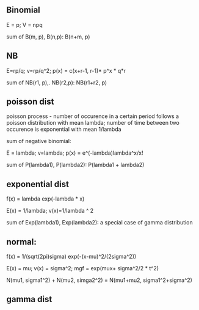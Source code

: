 ##  Binomial
E = p; V = npq 

sum of B(m, p), B(n,p): B(n+m, p)
## NB
E=rp/q; v=rp/q^2; p(x) = c(x+r-1, r-1)* p^x * q*r

sum of NB(r1, p),. NB(r2,p): NB(r1+r2, p)


## poisson dist
poisson process - number of occurence in a certain period follows a poisson distribution with mean lambda; number of time between two occurence is exponential with mean 1/lambda

sum of negative binomial: 

E = lambda; v=lambda; p(x) = e^(-lambda)lambda^x/x!                                                    

sum of P(lambda1), P(lambda2): P(lambda1 + lambda2)

## exponential dist
f(x) = lambda exp(-lambda * x)

E(x) = 1/lambda; v(x)=1/lambda ^ 2

sum of Exp(lambda1), Exp(lambda2): a special case of gamma distribution


## normal:

f(x) = 1/(sqrt(2pi)sigma) exp(-(x-mu)^2/(2sigma^2))

E(x) = mu; v(x) = sigma^2; mgf = exp(mux+ sigma^2/2 * t^2)

N(mu1, sigma1^2) + N(mu2, simga2^2) = N(mu1+mu2, sigma1^2+sigma^2)


## gamma dist 
